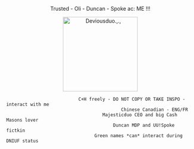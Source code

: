 <p align="center">
                                           Trusted - Oli - Duncan - Spoke
                                                     ac: ME !!!
</p>
<p align="center">
    <img width="200" src="[https://github.com/user-attachments/assets/bcb16337-547e-420b-82c3-cc2996bc59d9]" alt="Deviousduo.,.,">
</p>

                               C+H freely - DO NOT COPY OR TAKE INSPO - interact with me 
                                               Chinese Canadian - ENG/FR
                                        Majesticduo CEO and big Cash Masons lover
                                            Duncan MDP and UU!Spoke fictkin 
                                     Green names *can* interact during DNIUF status 
 
